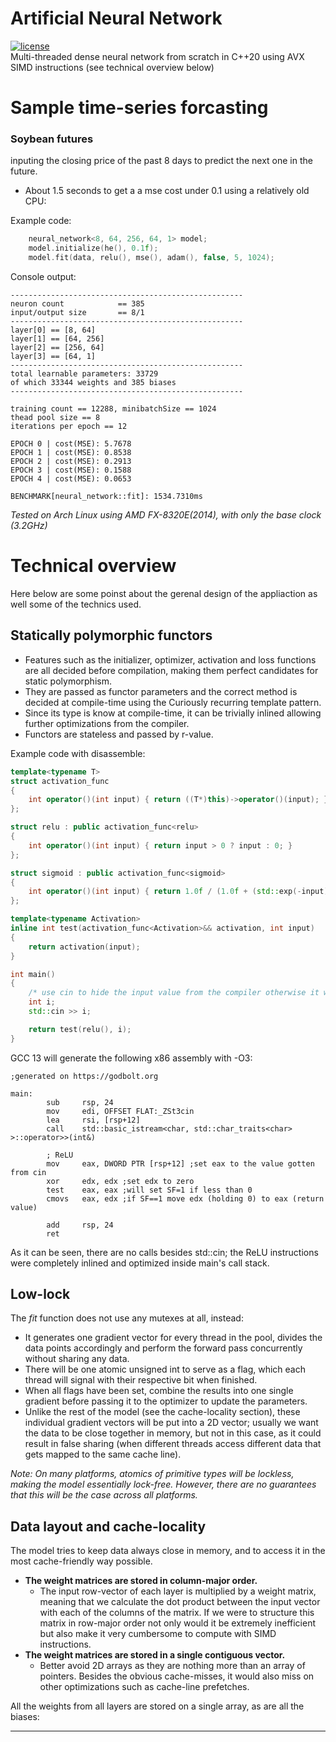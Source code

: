 Artificial Neural Network
=====

[![license](https://img.shields.io/badge/license-MIT-blue.svg)](https://git.stabletec.com/utilities/vksbc/blob/master/LICENSE)
<br/>
Multi-threaded dense neural network from scratch in C++20 using AVX SIMD instructions (see technical overview below)

Sample time-series forcasting
=====
### Soybean futures
inputing the closing price of the past 8 days to predict the next one in the future.
<br/>
 - About 1.5 seconds to get a a mse cost under 0.1 using a relatively old CPU:

Example code:
```cpp
    neural_network<8, 64, 256, 64, 1> model;
    model.initialize(he(), 0.1f);
    model.fit(data, relu(), mse(), adam(), false, 5, 1024);
```

Console output:
```text
----------------------------------------------------
neuron count            == 385
input/output size       == 8/1
----------------------------------------------------
layer[0] == [8, 64]
layer[1] == [64, 256]
layer[2] == [256, 64]
layer[3] == [64, 1]
----------------------------------------------------
total learnable parameters: 33729
of which 33344 weights and 385 biases
----------------------------------------------------

training count == 12288, minibatchSize == 1024
thead pool size == 8
iterations per epoch == 12

EPOCH 0 | cost(MSE): 5.7678
EPOCH 1 | cost(MSE): 0.8538
EPOCH 2 | cost(MSE): 0.2913
EPOCH 3 | cost(MSE): 0.1588
EPOCH 4 | cost(MSE): 0.0653

BENCHMARK[neural_network::fit]: 1534.7310ms
```
*Tested on Arch Linux using AMD FX-8320E(2014), with only the base clock (3.2GHz)*
<br/>

Technical overview
=====
Here below are some poinst about the gerenal design of the appliaction as well some of the technics used.
## Statically polymorphic functors
 - Features such as the initializer, optimizer, activation and loss functions are all decided before compilation, making them perfect candidates for static polymorphism.
 - They are passed as functor parameters and the correct method is decided at compile-time using the Curiously recurring template pattern.
 - Since its type is know at compile-time, it can be trivially inlined allowing further optimizations from the compiler.
 - Functors are stateless and passed by r-value.

Example code with disassemble:
```cpp
template<typename T>
struct activation_func
{
    int operator()(int input) { return ((T*)this)->operator()(input); }
};

struct relu : public activation_func<relu>
{
    int operator()(int input) { return input > 0 ? input : 0; }
};

struct sigmoid : public activation_func<sigmoid>
{
    int operator()(int input) { return 1.0f / (1.0f + (std::exp(-input))); }
};

template<typename Activation>
inline int test(activation_func<Activation>&& activation, int input)
{
    return activation(input);
}

int main()
{
    /* use cin to hide the input value from the compiler otherwise it will just calculate the result and move it the eax register! */
    int i;
    std::cin >> i;

    return test(relu(), i);
}
```
GCC 13 will generate the following x86 assembly with -O3:
```assembly
;generated on https://godbolt.org

main:
        sub     rsp, 24
        mov     edi, OFFSET FLAT:_ZSt3cin
        lea     rsi, [rsp+12]
        call    std::basic_istream<char, std::char_traits<char> >::operator>>(int&)

        ; ReLU
        mov     eax, DWORD PTR [rsp+12] ;set eax to the value gotten from cin
        xor     edx, edx ;set edx to zero
        test    eax, eax ;will set SF=1 if less than 0
        cmovs   eax, edx ;if SF==1 move edx (holding 0) to eax (return value)

        add     rsp, 24
        ret
```
As it can be seen, there are no calls besides std::cin; the ReLU instructions were completely inlined and optimized inside main's call stack.
<br/>

## Low-lock
The *fit* function does not use any mutexes at all, instead:
- It generates one gradient vector for every thread in the pool, divides the data points accordingly and perform the forward pass concurrently without sharing any data.
- There will be one atomic unsigned int to serve as a flag, which each thread will signal with their respective bit when finished.
- When all flags have been set, combine the results into one single gradient before passing it to the optimizer to update the parameters.
- Unlike the rest of the model (see the cache-locality section), these individual gradient vectors will be put into a 2D vector; usually we want the data to be close together in memory, but not in this case, as it could result in false sharing (when different threads access different data that gets mapped to the same cache line).

*Note: On many platforms, atomics of primitive types will be lockless, making the model essentially lock-free. However, there are no guarantees that this will be the case across all platforms.*
<br/>

## Data layout and cache-locality
The model tries to keep data always close in memory, and to access it in the most cache-friendly way possible.

 - **The weight matrices are stored in column-major order.**
    - The input row-vector of each layer is multiplied by a weight matrix, meaning that we calculate the dot product between the input vector with each of the columns of the matrix. If we were to structure this matrix in row-major order not only would it be extremely inefficient but also make it very cumbersome to compute with SIMD instructions.
 - **The weight matrices are stored in a single contiguous vector.**
    - Better avoid 2D arrays as they are nothing more than an array of pointers. Besides the obvious cache-misses, it would also miss on other optimizations such as cache-line prefetches.

All the weights from all layers are stored on a single array, as are all the biases:
***
